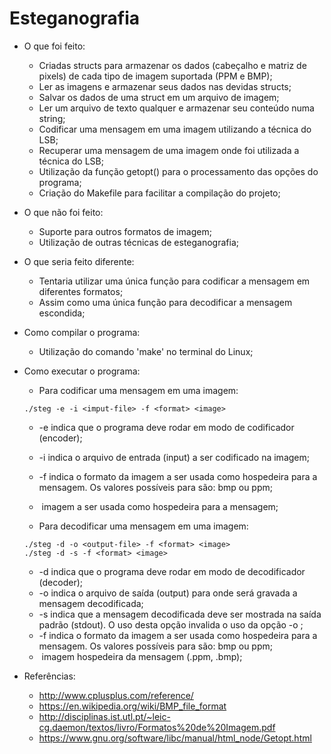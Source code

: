 # Esteganografia

- O que foi feito:
	- Criadas structs para armazenar os dados (cabeçalho e matriz de pixels) de cada tipo de imagem suportada (PPM e BMP);
	- Ler as imagens e armazenar seus dados nas devidas structs;
	- Salvar os dados de uma struct em um arquivo de imagem;
	- Ler um arquivo de texto qualquer e armazenar seu conteúdo numa string;
	- Codificar uma mensagem em uma imagem utilizando a técnica do LSB;
	- Recuperar uma mensagem de uma imagem onde foi utilizada a técnica do LSB;
	- Utilização da função getopt() para o processamento das opções do programa;
	- Criação do Makefile para facilitar a compilação do projeto;
	
- O que não foi feito:
	- Suporte para outros formatos de imagem;
	- Utilização de outras técnicas de esteganografia;

- O que seria feito diferente:
	- Tentaria utilizar uma única função para codificar a mensagem em diferentes formatos;
	- Assim como uma única função para decodificar a mensagem escondida;

	
- Como compilar o programa:
	- Utilização do comando 'make' no terminal do Linux;

- Como executar o programa:
	- Para codificar uma mensagem em uma imagem:
	```
	./steg -e -i <imput-file> -f <format> <image>
	```

	- -e indica que o programa deve rodar em modo de codificador (encoder);
	- -i <input-file> indica o arquivo de entrada (input) a ser codificado na imagem;
	- -f <format> indica o formato da imagem a ser usada como hospedeira para a mensagem. Os valores possíveis para <format> são: bmp ou ppm;
	- <image> imagem a ser usada como hospedeira para a mensagem;

	- Para decodificar uma mensagem em uma imagem:
	```
	./steg -d -o <output-file> -f <format> <image>
	./steg -d -s -f <format> <image>
	```

	- -d indica que o programa deve rodar em modo de decodificador (decoder);
	- -o <output-file> indica o arquivo de saída (output) para onde será gravada a mensagem decodificada;
	- -s indica que a mensagem decodificada deve ser mostrada na saída padrão (stdout). O uso desta opção invalida o uso da opção -o <output-file>;
	- -f <format> indica o formato da imagem a ser usada como hospedeira para a mensagem. Os valores possíveis para <format> são: bmp ou ppm;
	- <image> imagem hospedeira da mensagem (.ppm, .bmp);

- Referências:
	- http://www.cplusplus.com/reference/
	- https://en.wikipedia.org/wiki/BMP_file_format
	- http://disciplinas.ist.utl.pt/~leic-cg.daemon/textos/livro/Formatos%20de%20Imagem.pdf
	- https://www.gnu.org/software/libc/manual/html_node/Getopt.html
